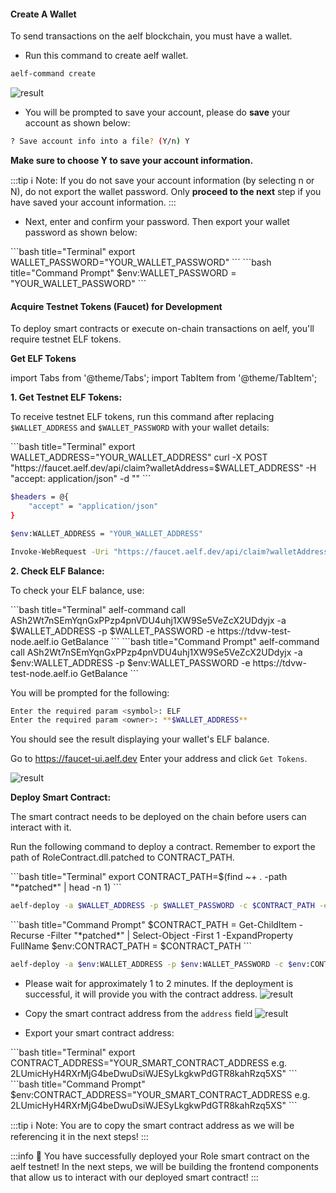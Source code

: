 #### Create A Wallet

To send transactions on the aelf blockchain, you must have a wallet.

- Run this command to create aelf wallet.

```bash title="Terminal"
aelf-command create
```

![result](/img/create_wallet_output.png)

- You will be prompted to save your account, please do **save** your account as shown below:

```bash title="Terminal"
? Save account info into a file? (Y/n) Y
```

**Make sure to choose Y to save your account information.**

:::tip
ℹ️ Note: If you do not save your account information (by selecting n or N), do not export the wallet password. Only **proceed to the next** step if you have saved your account information.
:::

- Next, enter and confirm your password. Then export your wallet password as shown below:

<Tabs>
<TabItem value="Linux and macOs" label="Linux and macOs" default>
```bash title="Terminal"
export WALLET_PASSWORD="YOUR_WALLET_PASSWORD"
```
</TabItem>

<TabItem value="Windows" label="Windows">
```bash title="Command Prompt"
$env:WALLET_PASSWORD = "YOUR_WALLET_PASSWORD"
```
</TabItem>
</Tabs>

#### Acquire Testnet Tokens (Faucet) for Development

To deploy smart contracts or execute on-chain transactions on aelf, you'll require testnet ELF tokens.

**Get ELF Tokens**

import Tabs from '@theme/Tabs';
import TabItem from '@theme/TabItem';

<Tabs>
  <TabItem value="cli" label="CLI" default>

**1. Get Testnet ELF Tokens:**

To receive testnet ELF tokens, run this command after replacing `$WALLET_ADDRESS` and `$WALLET_PASSWORD` with your wallet details:

<Tabs>
<TabItem value="Linux and macOs" label="Linux and macOs" default>
```bash title="Terminal"
export WALLET_ADDRESS="YOUR_WALLET_ADDRESS"
curl -X POST "https://faucet.aelf.dev/api/claim?walletAddress=$WALLET_ADDRESS" -H "accept: application/json" -d ""
```
</TabItem>

<TabItem value="Windows" label="Windows">

```bash title="Command Prompt"
$headers = @{
    "accept" = "application/json"
}

$env:WALLET_ADDRESS = "YOUR_WALLET_ADDRESS"

Invoke-WebRequest -Uri "https://faucet.aelf.dev/api/claim?walletAddress=$env:WALLET_ADDRESS" -Method POST -Headers $headers -Body ""
```

</TabItem>
</Tabs>

**2. Check ELF Balance:**

To check your ELF balance, use:

<Tabs>
<TabItem value="Linux and macOs" label="Linux and macOs" default>
```bash title="Terminal"
aelf-command call ASh2Wt7nSEmYqnGxPPzp4pnVDU4uhj1XW9Se5VeZcX2UDdyjx -a $WALLET_ADDRESS -p $WALLET_PASSWORD -e https://tdvw-test-node.aelf.io GetBalance
```
</TabItem>

<TabItem value="Windows" label="Windows">
```bash title="Command Prompt"
aelf-command call ASh2Wt7nSEmYqnGxPPzp4pnVDU4uhj1XW9Se5VeZcX2UDdyjx -a $env:WALLET_ADDRESS -p $env:WALLET_PASSWORD -e https://tdvw-test-node.aelf.io GetBalance
```
</TabItem>
</Tabs>

You will be prompted for the following:

```sh title="Terminal"
Enter the required param <symbol>: ELF
Enter the required param <owner>: **$WALLET_ADDRESS**
```

You should see the result displaying your wallet's ELF balance.

  </TabItem>
  <TabItem value="web" label="Web" default>

Go to https://faucet-ui.aelf.dev Enter your address and click `Get Tokens`.

![result](/img/get-token-ui.png)

  </TabItem>
</Tabs>

**Deploy Smart Contract:**

The smart contract needs to be deployed on the chain before users can interact with it.

Run the following command to deploy a contract. Remember to export the path of RoleContract.dll.patched to CONTRACT_PATH.

<Tabs>
<TabItem value="Linux and macOs" label="Linux and macOs" default>
```bash title="Terminal"
export CONTRACT_PATH=$(find ~+ . -path "*patched*" | head -n 1)
```

```bash title="Terminal"
aelf-deploy -a $WALLET_ADDRESS -p $WALLET_PASSWORD -c $CONTRACT_PATH -e https://tdvw-test-node.aelf.io/
```

</TabItem>

<TabItem value="Windows" label="Windows">
```bash title="Command Prompt"
$CONTRACT_PATH = Get-ChildItem -Recurse -Filter "*patched*" | Select-Object -First 1 -ExpandProperty FullName
$env:CONTRACT_PATH = $CONTRACT_PATH
```

```bash title="Command Prompt"
aelf-deploy -a $env:WALLET_ADDRESS -p $env:WALLET_PASSWORD -c $env:CONTRACT_PATH -e https://tdvw-test-node.aelf.io/
```

</TabItem>
</Tabs>

- Please wait for approximately 1 to 2 minutes. If the deployment is successful, it will provide you with the contract address.
  ![result](/img/deploy-result.png)

- Copy the smart contract address from the `address` field
  ![result](/img/Contract_Address.png)

- Export your smart contract address:

<Tabs>
<TabItem value="Linux and macOs" label="Linux and macOs" default>
  ```bash title="Terminal"
  export CONTRACT_ADDRESS="YOUR_SMART_CONTRACT_ADDRESS e.g. 2LUmicHyH4RXrMjG4beDwuDsiWJESyLkgkwPdGTR8kahRzq5XS"
  ```
</TabItem>

<TabItem value="Windows" label="Windows">
  ```bash title="Command Prompt"
  $env:CONTRACT_ADDRESS="YOUR_SMART_CONTRACT_ADDRESS e.g. 2LUmicHyH4RXrMjG4beDwuDsiWJESyLkgkwPdGTR8kahRzq5XS"
  ```
</TabItem>
</Tabs>

:::tip
ℹ️ Note: You are to copy the smart contract address as we will be referencing it in the next steps!
:::

:::info
🎉 You have successfully deployed your Role smart contract on the aelf testnet! In the next steps, we will be building the frontend components that allow us to interact with our deployed smart contract!
:::
